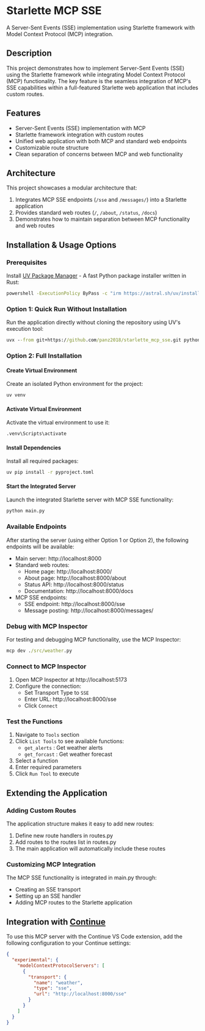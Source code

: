 # Starlette MCP SSE

A Server-Sent Events (SSE) implementation using Starlette framework with Model Context Protocol (MCP) integration.

## Description

This project demonstrates how to implement Server-Sent Events (SSE) using the Starlette framework while integrating Model Context Protocol (MCP) functionality. The key feature is the seamless integration of MCP's SSE capabilities within a full-featured Starlette web application that includes custom routes.

## Features

- Server-Sent Events (SSE) implementation with MCP
- Starlette framework integration with custom routes
- Unified web application with both MCP and standard web endpoints
- Customizable route structure
- Clean separation of concerns between MCP and web functionality

## Architecture

This project showcases a modular architecture that:

1. Integrates MCP SSE endpoints (`/sse` and `/messages/`) into a Starlette application
2. Provides standard web routes (`/`, `/about`, `/status`, `/docs`)
3. Demonstrates how to maintain separation between MCP functionality and web routes

## Installation & Usage Options

### Prerequisites

Install [UV Package Manager](https://docs.astral.sh/uv/) - A fast Python package installer written in Rust:

```cmd
powershell -ExecutionPolicy ByPass -c "irm https://astral.sh/uv/install.ps1 | iex"
```

### Option 1: Quick Run Without Installation

Run the application directly without cloning the repository using UV's execution tool:

```cmd
uvx --from git+https://github.com/panz2018/starlette_mcp_sse.git python src/server.py
```

### Option 2: Full Installation

#### Create Virtual Environment

Create an isolated Python environment for the project:

```cmd
uv venv
```

#### Activate Virtual Environment

Activate the virtual environment to use it:

```cmd
.venv\Scripts\activate
```

#### Install Dependencies

Install all required packages:

```cmd
uv pip install -r pyproject.toml
```

#### Start the Integrated Server

Launch the integrated Starlette server with MCP SSE functionality:

```cmd
python main.py
```

### Available Endpoints

After starting the server (using either Option 1 or Option 2), the following endpoints will be available:

- Main server: http://localhost:8000
- Standard web routes:
  - Home page: http://localhost:8000/
  - About page: http://localhost:8000/about
  - Status API: http://localhost:8000/status
  - Documentation: http://localhost:8000/docs
- MCP SSE endpoints:
  - SSE endpoint: http://localhost:8000/sse
  - Message posting: http://localhost:8000/messages/

### Debug with MCP Inspector

For testing and debugging MCP functionality, use the MCP Inspector:

```cmd
mcp dev ./src/weather.py
```

### Connect to MCP Inspector

1. Open MCP Inspector at http://localhost:5173
2. Configure the connection:
   - Set Transport Type to `SSE`
   - Enter URL: http://localhost:8000/sse
   - Click `Connect`

### Test the Functions

1. Navigate to `Tools` section
2. Click `List Tools` to see available functions:
   - `get_alerts` : Get weather alerts
   - `get_forcast` : Get weather forecast
3. Select a function
4. Enter required parameters
5. Click `Run Tool` to execute

## Extending the Application

### Adding Custom Routes

The application structure makes it easy to add new routes:

1. Define new route handlers in routes.py
2. Add routes to the routes list in routes.py
3. The main application will automatically include these routes

### Customizing MCP Integration

The MCP SSE functionality is integrated in main.py through:

- Creating an SSE transport
- Setting up an SSE handler
- Adding MCP routes to the Starlette application

## Integration with [Continue](https://www.continue.dev/)

To use this MCP server with the Continue VS Code extension, add the following configuration to your Continue settings:

```json
{
  "experimental": {
    "modelContextProtocolServers": [
      {
        "transport": {
          "name": "weather",
          "type": "sse",
          "url": "http://localhost:8000/sse"
        }
      }
    ]
  }
}
```

